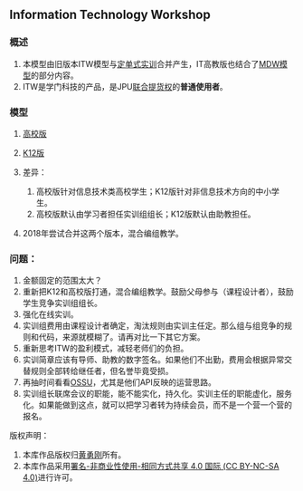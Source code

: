 ## Information Technology Workshop

### 概述
1. 本模型由旧版本ITW模型与[定单式实训](https://github.com/hyg/com.origin/blob/master/Order.Training/Order.Training.md)合并产生，IT高教版也结合了[MDW模型](http://git.oschina.net/hyg/MDW/blob/master/README.md)的部分内容。
2. ITW是学门科技的产品，是JPU[联合提货权](https://github.com/hyg/com.origin/blob/master/Joint.Token/Joint.Token.md)的**普通使用者**。

### 模型
1. [高校版](tertiary.md)
2. [K12版](K12.md)
3. 差异：
	1. 高校版针对信息技术类高校学生；K12版针对非信息技术方向的中小学生。
	2. 高校版默认由学习者担任实训组组长；K12版默认由助教担任。

4. 2018年尝试合并这两个版本，混合编组教学。

### 问题：
1. 金额固定的范围太大？
1. 重新把K12和高校版打通，混合编组教学。鼓励父母参与（课程设计者），鼓励学生竞争实训组组长。
1. 强化在线实训。
1. 实训组费用由课程设计者确定，淘汰规则由实训主任定。那么组与组竞争的规则和代码，来源就模糊了。请再对比一下其它方案。
1. 重新思考ITW的盈利模式，减轻老师们的负担。
1. 实训简章应该有导师、助教的数字签名。如果他们不出勤，费用会根据异常交替规则全部转给继任者，但名誉毕竟受损。
1. 再抽时间看看[OSSU](https://github.com/ossu)，尤其是他们API反映的运营思路。
1. 实训组长联席会议的职能，能不能实化，持久化。实训主任的职能虚化，服务化。如果能做到这点，就可以把学习者转为持续会员，而不是一个营一个营的报名。


版权声明：

1. 本库作品版权归[黄勇刚](mailto:huangyg@mars22.com)所有。
2. 本库作品采用<a rel="license" href="http://creativecommons.org/licenses/by-nc-sa/4.0/">署名-非商业性使用-相同方式共享 4.0 国际 (CC BY-NC-SA 4.0)</a>进行许可。  